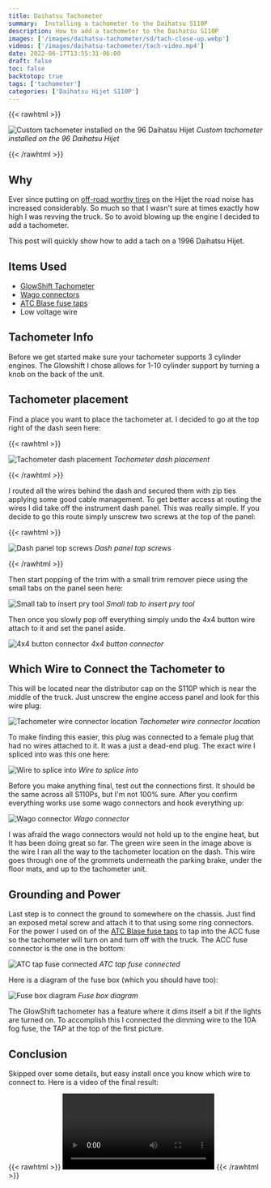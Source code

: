 ```yaml
---
title: Daihatsu Tachometer
summary:  Installing a tachometer to the Daihatsu S110P
description: How to add a tachometer to the Daihatsu S110P
images: ['/images/daihatsu-tachometer/sd/tach-close-up.webp']
videos: ['/images/daihatsu-tachometer/tach-video.mp4']
date: 2022-06-17T13:55:31-06:00
draft: false
toc: false
backtotop: true
tags: ['tachometer']
categories: ['Daihatsu Hijet S110P']
---
```


{{< rawhtml >}}
<p class="image-p">
  <img src="/images/daihatsu-tachometer/sd/tach-close-up.webp"
       alt="Custom tachometer installed on the 96 Daihatsu Hijet"
       data-zoom-src="/images/daihatsu-tachometer/hd/tach-close-up.webp"
       data-zoomable
       class="medium-zoom-image">
  <em>Custom tachometer installed on the 96 Daihatsu Hijet</em>
</p>
{{< /rawhtml >}}

## Why

Ever since putting on [off-road worthy tires](/posts/daihatsu-new-bigger-wheels) on the Hijet the road noise has increased considerably. So much so that I wasn't sure at times exactly how high I was revving the truck. So to avoid blowing up the engine I decided to add a tachometer.

This post will quickly show how to add a tach on a 1996 Daihatsu Hijet.

## Items Used

- [GlowShift Tachometer](https://smile.amazon.com/gp/product/B007MR35NI)
- [Wago connectors](https://smile.amazon.com/gp/product/B08W3QXN9B)
- [ATC Blase fuse taps](https://smile.amazon.com/gp/product/B07TG1ZGD3)
- Low voltage wire

## Tachometer Info

Before we get started make sure your tachometer supports 3 cylinder engines. The Glowshift I chose allows for 1-10 cylinder support by turning a knob on the back of the unit.

## Tachometer placement

Find a place you want to place the tachometer at. I decided to go at the top right of the dash seen here:

{{< rawhtml >}}
<p class="image-p">
  <img src="/images/daihatsu-tachometer/sd/tach-wires-drop-location.webp"
       alt="Tachometer dash placement"
       data-zoom-src="/images/daihatsu-tachometer/hd/tach-wires-drop-location.webp"
       data-zoomable
       class="medium-zoom-image">
  <em>Tachometer dash placement</em>
</p>
{{< /rawhtml >}}

I routed all the wires behind the dash and secured them with zip ties applying some good cable management. To get better access at routing the wires I did take off the instrument dash panel. This was really simple. If you decide to go this route simply unscrew two screws at the top of the panel:

{{< rawhtml >}}
<p class="image-p">
  <img src="/images/daihatsu-tachometer/sd/dash-panel-top-screws.webp"
       alt="Dash panel top screws"
       data-zoom-src="/images/daihatsu-tachometer/hd/dash-panel-top-screws.webp"
       data-zoomable
       class="medium-zoom-image">
  <em>Dash panel top screws</em>
</p>
{{< /rawhtml >}}

Then start popping of the trim with a small trim remover piece using the small tabs on the panel seen here:

![Small tab to insert pry tool](/images/daihatsu-tachometer/sd/dash-panel-tab.webp) *Small tab to insert pry tool*

Then once you slowly pop off everything simply undo the 4x4 button wire attach to it and set the panel aside.

![4x4 button connector](/images/daihatsu-tachometer/sd/4x4-button-connector.webp) *4x4 button connector*

## Which Wire to Connect the Tachometer to

This will be located near the distributor cap on the S110P which is near the middle of the truck. Just unscrew the engine access panel and look for this wire plug:

![Tachometer wire connector location](/images/daihatsu-tachometer/sd/tach-wire-plug-and-location.webp) *Tachometer wire connector location*

To make finding this easier, this plug was connected to a female plug that had no wires attached to it. It was a just a dead-end plug. The exact wire I spliced into was this one here:

![Wire to splice into](/images/daihatsu-tachometer/sd/tach-wire-plug-zoomed.webp) *Wire to splice into*

Before you make anything final, test out the connections first. It should be the same across all S110Ps, but I'm not 100% sure. After you confirm everything works use some wago connectors and hook everything up:

![Wago connector](/images/daihatsu-tachometer/sd/tach-wire-wago-connector.webp) *Wago connector*

I was afraid the wago connectors would not hold up to the engine heat, but It has been doing great so far. The green wire seen in the image above is the wire I ran all the way to the tachometer location on the dash. This wire goes through one of the grommets underneath the parking brake, under the floor mats, and up to the tachometer unit.

## Grounding and Power

Last step is to connect the ground to somewhere on the chassis. Just find an exposed metal screw and attach it to that using some ring connectors. For the power I used on of the [ATC Blase fuse taps](https://smile.amazon.com/gp/product/B07TG1ZGD3) to tap into the ACC fuse so the tachometer will turn on and turn off with the truck. The ACC fuse connector is the one in the bottom:

![ATC tap fuse connected](/images/daihatsu-tachometer/sd/tap-a-fuse-connected.webp) *ATC tap fuse connected*

Here is a diagram of the fuse box (which you should have too):

![Fuse box diagram](/images/daihatsu-tachometer/sd/fuse-box-info.webp) *Fuse box diagram*

The GlowShift tachometer has a feature where it dims itself a bit if the lights are turned on. To accomplish this I connected the dimming wire to the 10A fog fuse, the TAP at the top of the first picture.

## Conclusion

Skipped over some details, but easy install once you know which wire to connect to. Here is a video of the final result:

{{< rawhtml >}}
<video controls preload="metadata">
  <source src="/images/daihatsu-tachometer/tach-video.mp4">
  <span>Sorry, your browser doesn't support embedded videos.</span>
</video>
{{< /rawhtml >}}
